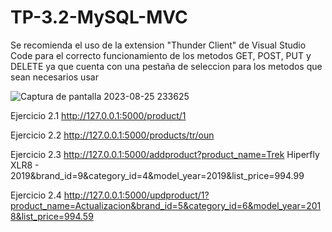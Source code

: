 # TP-3.2-MySQL-MVC

Se recomienda el uso de la extension "Thunder Client" de Visual Studio Code para el correcto funcionamiento de los metodos GET, POST, PUT y DELETE ya que cuenta con una pestaña de seleccion para los metodos que sean necesarios usar

![Captura de pantalla 2023-08-25 233625](https://github.com/LuisLgvc/TP-3.2-MySQL-MVC/assets/113144443/823ca3e3-0e31-4c76-b697-7e5fa69f1dbb)

Ejercicio 2.1
http://127.0.0.1:5000/product/1

Ejercicio 2.2
http://127.0.0.1:5000/products/tr/oun

Ejercicio 2.3
http://127.0.0.1:5000/addproduct?product_name=Trek Hiperfly XLR8 - 2019&brand_id=9&category_id=4&model_year=2019&list_price=994.99

Ejercicio 2.4
http://127.0.0.1:5000/updproduct/1?product_name=Actualizacion&brand_id=5&category_id=6&model_year=2018&list_price=994.59